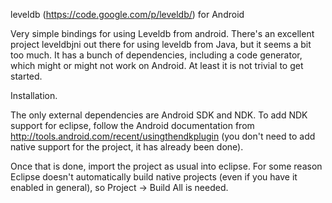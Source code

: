 leveldb (https://code.google.com/p/leveldb/) for Android

Very simple bindings for using Leveldb from android.
There's an excellent project leveldbjni out there for using leveldb from Java, but it seems a bit too much. It has a bunch of dependencies, including a code generator, which might or might not work on Android. At least it is not trivial to get started.


Installation.

The only external dependencies are Android SDK and NDK. To add NDK support for eclipse, follow the Android documentation from http://tools.android.com/recent/usingthendkplugin (you don't need to add native support for the project, it has already been done).

Once that is done, import the project as usual into eclipse. For some reason Eclipse doesn't automatically build native projects (even if you have it enabled in general), so Project -> Build All is needed.
